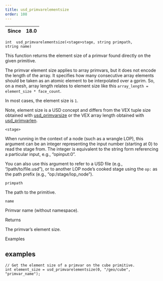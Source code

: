```yaml
---
title: usd_primvarelementsize
order: 108
---
```

| Since | 18.0 |
| --- | --- |

`int  usd_primvarelementsize(<stage>stage, string primpath, string name)`

This function returns the element size of a primvar found directly on the given primitive.

The primvar element size applies to array primvars, but it does not encode the length of the array. It specifies how many consecutive array elements should be taken as an atomic element to be interpolated over a gprim. So, on a mesh, array length relates to element size like this `array_length = element_size * face_count`.

In most cases, the element size is `1`.

Note, element size is a USD concept and differs from the VEX tuple size obtained with [usd_primvarsize](/en/houdini-vex/usd/usd_primvarsize "Returns the tuple size of the primvar directly on the USD primitive.") or the VEX array length obtained with [usd_primvarlen](/en/houdini-vex/usd/usd_primvarlen "Returns the length of the array primvar directly on the USD primitive.").

`<stage>`

When running in the context of a node (such as a wrangle LOP), this argument can be an integer representing the input number (starting at 0) to read the stage from. The integer is equivalent to the string form referencing a particular input, e.g., “opinput:0”.

You can also use this argument to refer to a USD file (e.g., “/path/to/file.usd”), or to another LOP node’s cooked stage using the `op:` as the path prefix (e.g., “op:/stage/lop_node”).

`primpath`

The path to the primitive.

`name`

Primvar name (without namespace).

Returns

The primvar’s element size.

Examples

## examples

```vex
// Get the element size of a primvar on the cube primitive.
int element_size = usd_primvarelementsize(0, "/geo/cube", "primvar_name");

```
